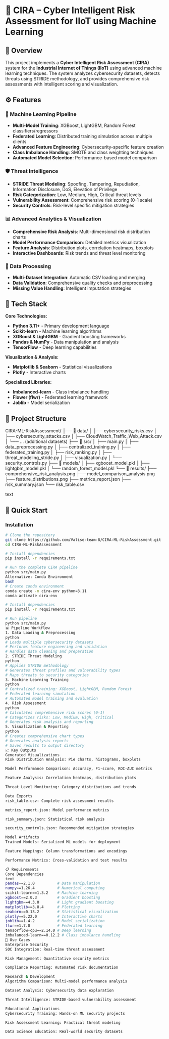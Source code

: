 
# 🔐 CIRA – Cyber Intelligent Risk Assessment for IIoT using Machine Learning

## 📘 Overview

This project implements a **Cyber Intelligent Risk Assessment (CIRA)** system for the **Industrial Internet of Things (IIoT)** using advanced machine learning techniques. The system analyzes cybersecurity datasets, detects threats using STRIDE methodology, and provides comprehensive risk assessments with intelligent scoring and visualization.

## ⚙️ Features

### 🤖 Machine Learning Pipeline
- **Multi-Model Training**: XGBoost, LightGBM, Random Forest classifiers/regressors
- **Federated Learning**: Distributed training simulation across multiple clients
- **Advanced Feature Engineering**: Cybersecurity-specific feature creation
- **Class Imbalance Handling**: SMOTE and class weighting techniques
- **Automated Model Selection**: Performance-based model comparison

### 🛡️ Threat Intelligence
- **STRIDE Threat Modeling**: Spoofing, Tampering, Repudiation, Information Disclosure, DoS, Elevation of Privilege
- **Risk Categorization**: Low, Medium, High, Critical threat levels
- **Vulnerability Assessment**: Comprehensive risk scoring (0-1 scale)
- **Security Controls**: Risk-level specific mitigation strategies

### 📊 Advanced Analytics & Visualization
- **Comprehensive Risk Analysis**: Multi-dimensional risk distribution charts
- **Model Performance Comparison**: Detailed metrics visualization
- **Feature Analysis**: Distribution plots, correlation heatmaps, boxplots
- **Interactive Dashboards**: Risk trends and threat level monitoring

### 🔧 Data Processing
- **Multi-Dataset Integration**: Automatic CSV loading and merging
- **Data Validation**: Comprehensive quality checks and preprocessing
- **Missing Value Handling**: Intelligent imputation strategies

## 🧠 Tech Stack

**Core Technologies:**
- **Python 3.11+** - Primary development language
- **Scikit-learn** - Machine learning algorithms
- **XGBoost & LightGBM** - Gradient boosting frameworks
- **Pandas & NumPy** - Data manipulation and analysis
- **TensorFlow** - Deep learning capabilities

**Visualization & Analysis:**
- **Matplotlib & Seaborn** - Statistical visualizations
- **Plotly** - Interactive charts

**Specialized Libraries:**
- **Imbalanced-learn** - Class imbalance handling
- **Flower (flwr)** - Federated learning framework
- **Joblib** - Model serialization

## 📁 Project Structure
CIRA-ML-RiskAssessment/
├── 📂 data/
│ ├── cybersecurity_risks.csv
│ ├── cybersecurity_attacks.csv
│ ├── CloudWatch_Traffic_Web_Attack.csv
│ └── ... (additional datasets)
├── 📂 src/
│ ├── main.py
│ ├── data_preprocessing.py
│ ├── centralized_training.py
│ ├── federated_training.py
│ ├── risk_ranking.py
│ ├── threat_modeling_stride.py
│ ├── visualization.py
│ └── security_controls.py
├── 📂 models/
│ ├── xgboost_model.pkl
│ ├── lightgbm_model.pkl
│ └── random_forest_model.pkl
└── 📂 results/
├── comprehensive_risk_analysis.png
├── model_comparison_analysis.png
├── feature_distributions.png
├── metrics_report.json
├── risk_summary.json
└── risk_table.csv

text

## 🚀 Quick Start

### Installation

```bash
# Clone the repository
git clone https://github.com/Valise-team-8/CIRA-ML-RiskAssessment.git
cd CIRA-ML-RiskAssessment

# Install dependencies
pip install -r requirements.txt

# Run the complete CIRA pipeline
python src/main.py
Alternative: Conda Environment
bash
# Create conda environment
conda create -n cira-env python=3.11
conda activate cira-env

# Install dependencies
pip install -r requirements.txt

# Run pipeline
python src/main.py
📊 Pipeline Workflow
1. Data Loading & Preprocessing
python
# Loads multiple cybersecurity datasets
# Performs feature engineering and validation
# Handles data cleaning and preparation
2. STRIDE Threat Modeling
python
# Applies STRIDE methodology
# Generates threat profiles and vulnerability types
# Maps threats to security categories
3. Machine Learning Training
python
# Centralized training: XGBoost, LightGBM, Random Forest
# Federated learning simulation
# Automated model training and evaluation
4. Risk Assessment
python
# Calculates comprehensive risk scores (0-1)
# Categorizes risks: Low, Medium, High, Critical
# Generates risk analysis and reporting
5. Visualization & Reporting
python
# Creates comprehensive chart types
# Generates analysis reports
# Saves results to output directory
📈 Key Outputs
Generated Visualizations
Risk Distribution Analysis: Pie charts, histograms, boxplots

Model Performance Comparison: Accuracy, F1-score, ROC-AUC metrics

Feature Analysis: Correlation heatmaps, distribution plots

Threat Level Monitoring: Category distributions and trends

Data Exports
risk_table.csv: Complete risk assessment results

metrics_report.json: Model performance metrics

risk_summary.json: Statistical risk analysis

security_controls.json: Recommended mitigation strategies

Model Artifacts
Trained Models: Serialized ML models for deployment

Feature Mappings: Column transformations and encodings

Performance Metrics: Cross-validation and test results

📋 Requirements
Core Dependencies
text
pandas==2.1.0          # Data manipulation
numpy==1.26.4          # Numerical computing
scikit-learn==1.3.2    # Machine learning
xgboost==2.0.3         # Gradient boosting
lightgbm==4.3.0        # Light gradient boosting
matplotlib==3.8.4      # Plotting
seaborn==0.13.2        # Statistical visualization
plotly==5.22.0         # Interactive charts
joblib==1.4.2          # Model serialization
flwr==1.7.0            # Federated learning
tensorflow-cpu==2.14.0 # Deep learning
imbalanced-learn==0.12.2 # Class imbalance handling
🎯 Use Cases
Enterprise Security
SOC Integration: Real-time threat assessment

Risk Management: Quantitative security metrics

Compliance Reporting: Automated risk documentation

Research & Development
Algorithm Comparison: Multi-model performance analysis

Dataset Analysis: Cybersecurity data exploration

Threat Intelligence: STRIDE-based vulnerability assessment

Educational Applications
Cybersecurity Training: Hands-on ML security projects

Risk Assessment Learning: Practical threat modeling

Data Science Education: Real-world security datasets


